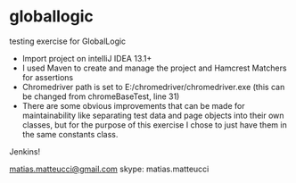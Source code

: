 # globallogic
testing exercise for GlobalLogic 

- Import project on intelliJ IDEA 13.1+
- I used Maven to create and manage the project and Hamcrest Matchers for assertions
- Chromedriver path is set to E:/chromedriver/chromedriver.exe (this can be changed from chromeBaseTest, line 31)
- There are some obvious improvements that can be made for maintainability like separating test data and page objects into their own classes, but for the purpose of this exercise I chose to just have them in the same constants class.

Jenkins!

matias.matteucci@gmail.com
skype: matias.matteucci

